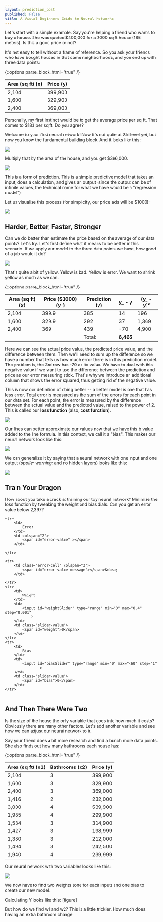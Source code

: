 ```yaml
---
layout: prediction_post
published: False
title: A Visual Beginners Guide to Neural Networks
---
```

<script src="/js/jquery-3.1.1.slim.min.js"></script>

<script type="text/javascript" src="/js/d3.min.js"></script>



Let's start with a simple example. Say you're helping a friend who wants to buy a house. She was quoted $400,000 for a 2000 sq ft house (185 meters). Is this a good price or not?

It's not easy to tell without a frame of reference. So you ask your friends who have bought houses in that same neighborhoods, and you end up with three data points:



{::options parse_block_html="true" /}
<div class="one_variable">

 | Area (sq ft) (x) | Price (y) |
 | --- | --- |
 | 2,104 | 399,900 |
 | 1,600 | 329,900 |
 | 2,400 | 369,000 |

</div>

Personally, my first instinct would be to get the average price per sq ft. That comes to $183 per sq ft. Do you agree?

Welcome to your first neural network! Now it's not quite at Siri level yet, but now you know the fundamental building block. And it looks like this:


![]({{site.baseurl}}/images/simple_NN_1.png)



Multiply that by the area of the house, and you get $366,000.

<p class="gif-space"/>

![]({{site.baseurl}}/images/NNs_animated_2.gif)

This is a form of prediction. This is a simple predictive model that takes an input, does a calculation, and gives an output (since the output can be of infinite values, the technical name for what we have would be a "regression model")

Let us visualize this process (for simplicity, our price axis will be $1000):

<p class="gif-space"/>

![]({{site.baseurl}}/images/data_points_graph_animated.gif)

<p class="gif-space"/>

<p class="gif-space"/>

## Harder, Better, Faster, Stronger

Can we do better than estimate the price based on the average of our data points? Let's try. Let's first define what it means to be better in this scenario. If we apply our model to the three data points we have, how good of a job would it do?


<p class="gif-space"/>

![]({{site.baseurl}}/images/data_points_error_animated.gif)

<p class="gif-space"/>

That's quite a bit of yellow. Yellow is bad. Yellow is error. We want to shrink yellow as much as we can.



{::options parse_block_html="true" /}
<div class="one_variable">


Area (sq ft) (x) | Price ($1000) (y_) | Prediction (y) | y_ - y | (y_ - y)²
--- |  --- | --- | --- | ---
2,104 | 399.9 | 385  | 14 | 196
1,600 | 329.9 | 292  | 37 | 1,369
2,400 | 369   | 439  | -70 | 4,900
| | | <span class="total"> Total:</span> |<b>6,465</b>


</div>


Here we can see the actual price value, the predicted price value, and the difference between them. Then we'll need to sum up the difference so we have a number that tells us how much error there is in this prediction model. The problem is, the 3rd row has -70 as its value. We have to deal with this negative value if we want to use the difference between the prediction and price as our error measuring stick. That's why we introduce an additional column that shows the error squared, thus getting rid of the negative value.

This is now our definition of doing better -- a better model is one that has less error. Total error is measured as the sum of the errors for each point in our data set. For each point, the error is measured by the difference between the actual value and the predicted value, raised to the power of 2. This is called our **loss function** (also, **cost function**).



<p class="gif-space"/>

![]({{site.baseurl}}/images/lines_and_errors_animated.gif)

<p class="gif-space"/>


Our lines can better approximate our values now that we have this b value added to the line formula. In this context, we call it a "bias". This makes our neural network look like this:



<p class="gif-space-half"/>

![]({{site.baseurl}}/images/NNs_bias.png)




We can generalize it by saying that a neural network with one input and one output (*spoiler warning:* and no hidden layers) looks like this:


<p class="gif-space-half"/>

![]({{site.baseurl}}/images/NNs_bias_2.png)

<p class="gif-space-half"/>

## Train Your Dragon
How about you take a crack at training our toy neural network? Minimize the loss function by tweaking the weight and bias dials. Can you get an error value below 2,397?


<div id="training-one-chart" />
<table id="training-one">

    <tr>
        <td>
            Error
        </td>
        <td colspan="2">
            <span id="error-value" ></span>
        </td>

    </tr>

    <tr>
        <td class="error-cell" colspan="3">
            <span id="error-value-message"></span>&nbsp;
        </td>

    </tr>
    <tr>
        <td>
            Weight
        </td>
        <td>
            <input id="weightSlider" type="range" min="0" max="0.4" step="0.001"
                >
        </td>
        <td class="slider-value">
            <span id="weight">0</span>
        </td>
    </tr>
    <tr>
        <td>
            Bias
        </td>
        <td>
            <input id="biasSlider" type="range" min="0" max="460" step="1"
                    >
        </td>
        <td class="slider-value">
            <span id="bias">0</span>
        </td>
    </tr>
</table>



<script>

</script>



## And Then There Were Two

Is the size of the house the only variable that goes into how much it costs? Obviously there are many other factors. Let's add another variable and see how we can adjust our neural network to it.

Say your friend does a bit more research and find a bunch more data points. She also finds out how many bathrooms each house has:

{::options parse_block_html="true" /}
<div class="two_variables">


 | Area (sq ft) (x1) | Bathrooms (x2) | Price (y)
 | --- | --- | --- |
 | 2,104 |  3 | 399,900 |
 | 1,600 |  3 | 329,900 |
 | 2,400 |  3 | 369,000 |
 | 1,416 | 	2 | 232,000 |
 | 3,000 | 	4 | 539,900 |
 | 1,985 | 	4 | 299,900 |
 | 1,534 | 	3 | 314,900 |
 | 1,427 | 	3 | 198,999 |
 | 1,380 | 	3 | 212,000 |
 | 1,494 | 	3 | 242,500 |
 | 1,940 | 	4 | 239,999 |


</div>


Our neural network with two variables looks like this:


<p class="gif-space-half"/>

![]({{site.baseurl}}/images/NNs_2_variables.png)

<p class="gif-space-half"/>

We now have to find two weights (one for each input) and one bias to create our new model.

Calculating Y looks like this:
[figure]

But how do we find w1 and w2? This is a little trickier. How much does having an extra bathroom change


<script type="text/javascript" src="/js/simple_nn.js"></script>
